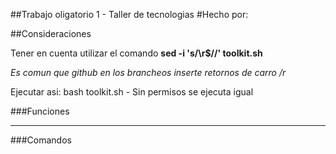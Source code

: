 ##Trabajo oligatorio 1 - Taller de tecnologias
#Hecho por:

##Consideraciones
<p>Tener en cuenta utilizar el comando <b>sed -i 's/\r$//' toolkit.sh </b></p>
<i>Es comun que github en los brancheos inserte retornos de carro /r </i>
<p>Ejecutar asi: bash toolkit.sh - Sin permisos se ejecuta igual</p>
###Funciones

---
###Comandos
